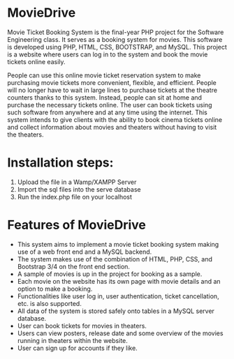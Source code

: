 # MovieDrive

Movie Ticket Booking System is the final-year PHP project for the Software Engineering class. It serves as a booking system for movies. This software is developed using PHP, HTML, CSS, BOOTSTRAP, and MySQL. This project is a website where users can log in to the system and book the movie tickets online easily.

People can use this online movie ticket reservation system to make purchasing movie tickets more convenient, flexible, and efficient. People will no longer have to wait in large lines to purchase tickets at the theatre counters thanks to this system. Instead, people can sit at home and purchase the necessary tickets online. The user can book tickets using such software from anywhere and at any time using the internet. This system intends to give clients with the ability to book cinema tickets online and collect information about movies and theaters without having to visit the theaters.

# Installation steps:

1. Upload the file in a Wamp/XAMPP Server
2. Import the sql files into the serve database
3. Run the index.php file on your localhost

# Features of MovieDrive

- This system aims to implement a movie ticket booking system making use of a web front end and a MySQL backend.
- The system makes use of the combination of HTML, PHP, CSS, and Bootstrap 3/4 on the front end section.
- A sample of  movies is up in the project for booking as a sample.
- Each movie on the website has its own page with movie details and an option to make a booking.
- Functionalities like user log in, user authentication, ticket cancellation, etc. is also supported.
- All data of the system is stored safely onto tables in a MySQL server database.
- User can book tickets for movies in theaters.
- Users can view posters, release date and some overview of the movies running in theaters within the website.
- User can sign up for accounts if they like.
